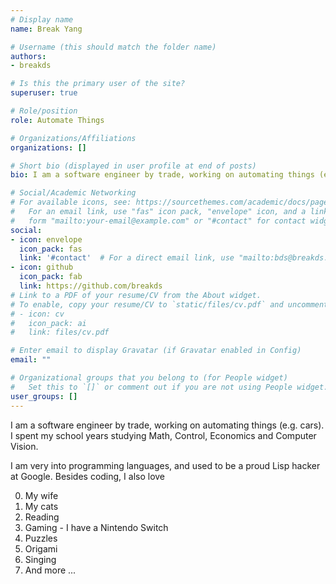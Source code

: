 ```yaml
---
# Display name
name: Break Yang

# Username (this should match the folder name)
authors:
- breakds

# Is this the primary user of the site?
superuser: true

# Role/position
role: Automate Things

# Organizations/Affiliations
organizations: []

# Short bio (displayed in user profile at end of posts)
bio: I am a software engineer by trade, working on automating things (e.g. cars). I spent my school years studying Math, Control, Economics and Computer Vision.

# Social/Academic Networking
# For available icons, see: https://sourcethemes.com/academic/docs/page-builder/#icons
#   For an email link, use "fas" icon pack, "envelope" icon, and a link in the
#   form "mailto:your-email@example.com" or "#contact" for contact widget.
social:
- icon: envelope
  icon_pack: fas
  link: '#contact'  # For a direct email link, use "mailto:bds@breakds.org".
- icon: github
  icon_pack: fab
  link: https://github.com/breakds
# Link to a PDF of your resume/CV from the About widget.
# To enable, copy your resume/CV to `static/files/cv.pdf` and uncomment the lines below.
# - icon: cv
#   icon_pack: ai
#   link: files/cv.pdf

# Enter email to display Gravatar (if Gravatar enabled in Config)
email: ""

# Organizational groups that you belong to (for People widget)
#   Set this to `[]` or comment out if you are not using People widget.
user_groups: []
---
```


I am a software engineer by trade, working on automating things (e.g. cars). I spent my school years studying Math, Control, Economics and Computer Vision.

I am very into programming languages, and used to be a proud Lisp hacker at Google. Besides coding, I also love

0. My wife
1. My cats
2. Reading
3. Gaming - I have a Nintendo Switch
4. Puzzles
5. Origami
6. Singing
7. And more ...
